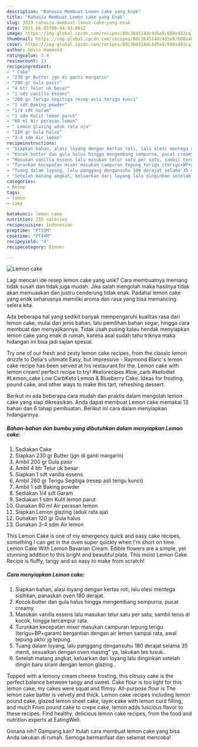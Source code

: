 ```yaml
---
description: "Rahasia Membuat Lemon cake yang Enak"
title: "Rahasia Membuat Lemon cake yang Enak"
slug: 3019-rahasia-membuat-lemon-cake-yang-enak
date: 2021-06-05T00:44:43.601Z
image: https://img-global.cpcdn.com/recipes/80c364514dc4d5e8/680x482cq70/lemon-cake-foto-resep-utama.jpg
thumbnail: https://img-global.cpcdn.com/recipes/80c364514dc4d5e8/680x482cq70/lemon-cake-foto-resep-utama.jpg
cover: https://img-global.cpcdn.com/recipes/80c364514dc4d5e8/680x482cq70/lemon-cake-foto-resep-utama.jpg
author: Devin Hammond
ratingvalue: 3.4
reviewcount: 13
recipeingredient:
- " Cake"
- "230 gr Butter jgn di ganti margarin"
- "200 gr Gula pasir"
- "4 btr Telur uk besar"
- "1 sdt vanilla essens"
- "260 gr Terigu Segitiga resep asli terigu kunci"
- "1 sdt Baking powder"
- "1/4 sdt Garam"
- "1 sdm Kulit lemon parut"
- "60 ml Air perasan lemon"
- " Lemon glazing aduk rata aja"
- "120 gr Gula halus"
- "3-4 sdm Air lemon"
recipeinstructions:
- "Siapkan bahan, alasi loyang dengan kertas roti, lalu olesi mentega sisihkan, panaskan oven 180 derajat."
- "Kocok butter dan gula halus hingga mengembang sempurna, pucat creamy."
- "Masukan vanilla essens lalu masukan telur satu per satu, sambil terus di kocok, hingga tercampur rata."
- "Turunkan kecepatan mixer masukan campuran tepung terigu (terigu+BP+garam) bergantian dengan air lemon sampai rata, awal tepung akhir jg tepung."
- "Tuang dalam loyang, lalu panggang dengansuhu 180 derajat selama 35 menit, sesuaikan dengan oven masing&#34; ya, lakukan tes tusuk.."
- "Setelah matang angkat, keluarkan dari loyang lalu dinginkan setelah dingin baru siram dengan lemon glazing.."
categories:
- Resep
tags:
- lemon
- cake

katakunci: lemon cake 
nutrition: 255 calories
recipecuisine: Indonesian
preptime: "PT33M"
cooktime: "PT44M"
recipeyield: "4"
recipecategory: Dinner

---
```



![Lemon cake](https://img-global.cpcdn.com/recipes/80c364514dc4d5e8/680x482cq70/lemon-cake-foto-resep-utama.jpg)

Lagi mencari ide resep lemon cake yang unik? Cara membuatnya memang tidak susah dan tidak juga mudah. Jika salah mengolah maka hasilnya tidak akan memuaskan dan justru cenderung tidak enak. Padahal lemon cake yang enak seharusnya memiliki aroma dan rasa yang bisa memancing selera kita.

Ada beberapa hal yang sedikit banyak mempengaruhi kualitas rasa dari lemon cake, mulai dari jenis bahan, lalu pemilihan bahan segar, hingga cara membuat dan menyajikannya. Tidak usah pusing kalau hendak menyiapkan lemon cake yang enak di rumah, karena asal sudah tahu triknya maka hidangan ini bisa jadi sajian spesial.

Try one of our fresh and zesty lemon cake recipes, from the classic lemon drizzle to Delia&#39;s ultimate Easy, but impressive - Raymond Blanc&#39;s lemon cake recipe has been served at his restaurant for the. Lemon cake with lemon cream! perfect recipe to try! #ketorecipes #low_carb #ketodiet #Lemon_cake Low CarbKeto Lemon &amp; Blueberry Cake. Ideas for frosting, pound cake, and other ways to make this tart, refreshing dessert.


Berikut ini ada beberapa cara mudah dan praktis dalam mengolah lemon cake yang siap dikreasikan. Anda dapat membuat Lemon cake memakai 13 bahan dan 6 tahap pembuatan. Berikut ini cara dalam menyiapkan hidangannya.

<!--inarticleads1-->

##### Bahan-bahan dan bumbu yang dibutuhkan dalam menyiapkan Lemon cake:

1. Sediakan  Cake
1. Siapkan 230 gr Butter (jgn di ganti margarin)
1. Ambil 200 gr Gula pasir
1. Ambil 4 btr Telur uk besar
1. Siapkan 1 sdt vanilla essens
1. Ambil 260 gr Terigu Segitiga (resep asli terigu kunci)
1. Ambil 1 sdt Baking powder
1. Sediakan 1/4 sdt Garam
1. Sediakan 1 sdm Kulit lemon parut
1. Gunakan 60 ml Air perasan lemon
1. Siapkan  Lemon glazing (aduk rata aja)
1. Gunakan 120 gr Gula halus
1. Gunakan 3-4 sdm Air lemon


This Lemon Cake is one of my emergency quick and easy cake recipes, something I can get in the oven super quickly when I&#39;m short on time. Lemon Cake With Lemon Bavarian Cream. Edible flowers are a simple, yet stunning addition to this bright and beautiful plate. This moist Lemon Cake Recipe is fluffy, tangy and so easy to make from scratch! 

<!--inarticleads2-->

##### Cara menyiapkan Lemon cake:

1. Siapkan bahan, alasi loyang dengan kertas roti, lalu olesi mentega sisihkan, panaskan oven 180 derajat.
1. Kocok butter dan gula halus hingga mengembang sempurna, pucat creamy.
1. Masukan vanilla essens lalu masukan telur satu per satu, sambil terus di kocok, hingga tercampur rata.
1. Turunkan kecepatan mixer masukan campuran tepung terigu (terigu+BP+garam) bergantian dengan air lemon sampai rata, awal tepung akhir jg tepung.
1. Tuang dalam loyang, lalu panggang dengansuhu 180 derajat selama 35 menit, sesuaikan dengan oven masing&#34; ya, lakukan tes tusuk..
1. Setelah matang angkat, keluarkan dari loyang lalu dinginkan setelah dingin baru siram dengan lemon glazing..


Topped with a lemony cream cheese frosting, this citrusy cake is the perfect balance between tangy and sweet. Cake flour is too light for this lemon cake; my cakes were squat and flimsy. All-purpose flour is The lemon cake batter is velvety and thick. Lemon cake recipes including lemon pound cake, glazed lemon sheet cake, layer cake with lemon curd filling, and much From pound cake to crepe cake, lemon adds luscious flavor to these recipes. Find healthy, delicious lemon cake recipes, from the food and nutrition experts at EatingWell. 

Gimana nih? Gampang kan? Itulah cara membuat lemon cake yang bisa Anda lakukan di rumah. Semoga bermanfaat dan selamat mencoba!
